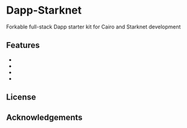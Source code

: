 
# Dapp-Starknet 

Forkable full-stack Dapp starter kit for Cairo and Starknet development

## Features

- 
- 
- 
- 


## License



## Acknowledgements




